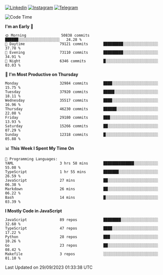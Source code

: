 [![Linkedin](https://img.shields.io/badge/-Archie-blue?style=flat-square&labelColor=gray&logo=Linkedin&logoColor=white&link=https://www.linkedin.com/in/archisdi)](https://www.linkedin.com/in/archisdi)
[![Instagram](https://img.shields.io/badge/-@archisdi-orange?style=flat-square&labelColor=gray&logo=Instagram&logoColor=white&link=https://www.instagram.com/archisdi)](https://www.instagram.com/archisdi)
[![Telegram](https://img.shields.io/badge/-aai-informational?style=flat-square&labelColor=gray&logo=telegram&logoColor=white&link=https://t.me/archisdi)](https://t.me/archisdi)

<!--START_SECTION:waka-->
![Code Time](http://img.shields.io/badge/Code%20Time-2%2C408%20hrs%2021%20mins-blue)

**I'm an Early 🐤** 

```text
🌞 Morning                50838 commits       ██████░░░░░░░░░░░░░░░░░░░   24.28 % 
🌆 Daytime                79121 commits       █████████░░░░░░░░░░░░░░░░   37.78 % 
🌃 Evening                73110 commits       █████████░░░░░░░░░░░░░░░░   34.91 % 
🌙 Night                  6346 commits        █░░░░░░░░░░░░░░░░░░░░░░░░   03.03 % 
```
📅 **I'm Most Productive on Thursday** 

```text
Monday                   32984 commits       ████░░░░░░░░░░░░░░░░░░░░░   15.75 % 
Tuesday                  37920 commits       █████░░░░░░░░░░░░░░░░░░░░   18.11 % 
Wednesday                35517 commits       ████░░░░░░░░░░░░░░░░░░░░░   16.96 % 
Thursday                 46230 commits       ██████░░░░░░░░░░░░░░░░░░░   22.08 % 
Friday                   29180 commits       ███░░░░░░░░░░░░░░░░░░░░░░   13.93 % 
Saturday                 15266 commits       ██░░░░░░░░░░░░░░░░░░░░░░░   07.29 % 
Sunday                   12318 commits       █░░░░░░░░░░░░░░░░░░░░░░░░   05.88 % 
```


📊 **This Week I Spent My Time On** 

```text
💬 Programming Languages: 
YAML                     3 hrs 58 mins       ██████████████░░░░░░░░░░░   55.08 % 
TypeScript               1 hr 55 mins        ███████░░░░░░░░░░░░░░░░░░   26.59 % 
JavaScript               27 mins             ██░░░░░░░░░░░░░░░░░░░░░░░   06.38 % 
Markdown                 26 mins             ██░░░░░░░░░░░░░░░░░░░░░░░   06.22 % 
Bash                     14 mins             █░░░░░░░░░░░░░░░░░░░░░░░░   03.39 % 
```

**I Mostly Code in JavaScript** 

```text
JavaScript               89 repos            ████████░░░░░░░░░░░░░░░░░   32.60 % 
TypeScript               47 repos            ████░░░░░░░░░░░░░░░░░░░░░   17.22 % 
Python                   28 repos            ███░░░░░░░░░░░░░░░░░░░░░░   10.26 % 
Go                       23 repos            ██░░░░░░░░░░░░░░░░░░░░░░░   08.42 % 
Makefile                 3 repos             ░░░░░░░░░░░░░░░░░░░░░░░░░   01.10 % 
```




 Last Updated on 29/09/2023 01:33:38 UTC
<!--END_SECTION:waka-->